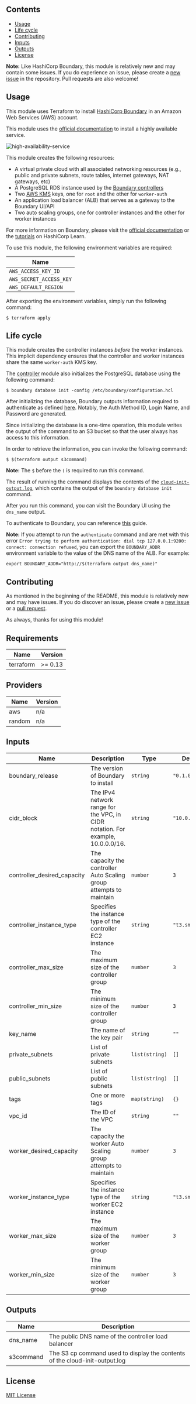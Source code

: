 ## Contents

- [Usage](#usage)
- [Life cycle](#life-cycle)
- [Contributing](#contributing)
- [Inputs](#inputs)
- [Outputs](#outputs)
- [License](#license)

**Note:** Like HashiCorp Boundary, this module is relatively new and may contain some issues. If you do experience an issue, please create a [new issue](https://github.com/jasonwalsh/terraform-aws-boundary/issues) in the repository. Pull requests are also welcome!

## Usage

This module uses Terraform to install [HashiCorp Boundary](https://www.boundaryproject.io/) in an Amazon Web Services (AWS) account.

This module uses the [official documentation](https://www.boundaryproject.io/docs/installing/high-availability) to install a highly available service.

![high-availability-service](https://www.boundaryproject.io/img/production.png)

This module creates the following resources:

- A virtual private cloud with all associated networking resources (e.g., public and private subnets, route tables, internet gateways, NAT gateways, etc)
- A PostgreSQL RDS instance used by the [Boundary controllers](https://www.boundaryproject.io/docs/installing/postgres)
- Two [AWS KMS](https://www.boundaryproject.io/docs/configuration/kms/awskms) keys, one for `root` and the other for `worker-auth`
- An application load balancer (ALB) that serves as a gateway to the Boundary UI/API
- Two auto scaling groups, one for controller instances and the other for worker instances

For more information on Boundary, please visit the [official documentation](https://www.boundaryproject.io/docs) or the [tutorials](https://learn.hashicorp.com/boundary) on HashiCorp Learn.

To use this module, the following environment variables are required:

| Name |
|------|
| `AWS_ACCESS_KEY_ID` |
| `AWS_SECRET_ACCESS_KEY` |
| `AWS_DEFAULT_REGION` |

After exporting the environment variables, simply run the following command:

```
$ terraform apply
```

## Life cycle

This module creates the controller instances *before* the worker instances. This implicit dependency ensures that the controller and worker instances share the same `worker-auth` KMS key.

The [controller](modules/controller) module also initializes the PostgreSQL database using the following command:

```
$ boundary database init -config /etc/boundary/configuration.hcl
```

After initializing the database, Boundary outputs information required to authenticate as defined [here](https://learn.hashicorp.com/tutorials/boundary/getting-started-dev?in=boundary/getting-started). Notably, the Auth Method ID, Login Name, and Password are generated.

Since initializing the database is a one-time operation, this module writes the output of the command to an S3 bucket so that the user always has access to this information.

In order to retrieve the information, you can invoke the following command:

```
$ $(terraform output s3command)
```

**Note:** The `$` before the `(` is required to run this command.

The result of running the command displays the contents of the [`cloud-init-output.log`](https://cloudinit.readthedocs.io/en/latest/topics/logging.html), which contains the output of the `boundary database init` command.

After you run this command, you can visit the Boundary UI using the `dns_name` output.

To authenticate to Boundary, you can reference [this](https://learn.hashicorp.com/tutorials/boundary/getting-started-connect?in=boundary/getting-started) guide.

**Note:** If you attempt to run the `authenticate` command and are met with this error `Error trying to perform authentication: dial tcp 127.0.0.1:9200: connect: connection refused`, you can export the `BOUNDARY_ADDR` environment variable to the value of the DNS name of the ALB. For example:

```
export BOUNDARY_ADDR="http://$(terraform output dns_name)"
```

## Contributing

As mentioned in the beginning of the README, this module is relatively new and may have issues. If you do discover an issue, please create a [new issue](https://github.com/jasonwalsh/terraform-aws-boundary/issues) or a [pull request](https://github.com/jasonwalsh/terraform-aws-boundary/pulls).

As always, thanks for using this module!

<!-- BEGINNING OF PRE-COMMIT-TERRAFORM DOCS HOOK -->
## Requirements

| Name | Version |
|------|---------|
| terraform | >= 0.13 |

## Providers

| Name | Version |
|------|---------|
| aws | n/a |
| random | n/a |

## Inputs

| Name | Description | Type | Default | Required |
|------|-------------|------|---------|:--------:|
| boundary\_release | The version of Boundary to install | `string` | `"0.1.0"` | no |
| cidr\_block | The IPv4 network range for the VPC, in CIDR notation. For example, 10.0.0.0/16. | `string` | `"10.0.0.0/16"` | no |
| controller\_desired\_capacity | The capacity the controller Auto Scaling group attempts to maintain | `number` | `3` | no |
| controller\_instance\_type | Specifies the instance type of the controller EC2 instance | `string` | `"t3.small"` | no |
| controller\_max\_size | The maximum size of the controller group | `number` | `3` | no |
| controller\_min\_size | The minimum size of the controller group | `number` | `3` | no |
| key\_name | The name of the key pair | `string` | `""` | no |
| private\_subnets | List of private subnets | `list(string)` | `[]` | no |
| public\_subnets | List of public subnets | `list(string)` | `[]` | no |
| tags | One or more tags | `map(string)` | `{}` | no |
| vpc\_id | The ID of the VPC | `string` | `""` | no |
| worker\_desired\_capacity | The capacity the worker Auto Scaling group attempts to maintain | `number` | `3` | no |
| worker\_instance\_type | Specifies the instance type of the worker EC2 instance | `string` | `"t3.small"` | no |
| worker\_max\_size | The maximum size of the worker group | `number` | `3` | no |
| worker\_min\_size | The minimum size of the worker group | `number` | `3` | no |

## Outputs

| Name | Description |
|------|-------------|
| dns\_name | The public DNS name of the controller load balancer |
| s3command | The S3 cp command used to display the contents of the cloud-init-output.log |

<!-- END OF PRE-COMMIT-TERRAFORM DOCS HOOK -->

## License

[MIT License](LICENSE)
